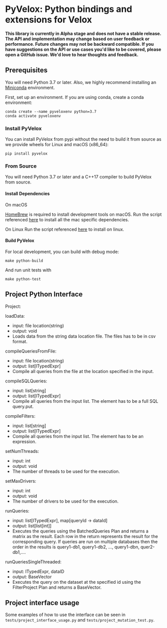 # PyVelox: Python bindings and extensions for Velox

**This library is currently in Alpha stage and does not have a stable release. The API and implementation may change based on
user feedback or performance. Future changes may not be backward compatible.
If you have suggestions on the API or use cases you'd like to be covered, please open a
GitHub issue. We'd love to hear thoughts and feedback.**


## Prerequisites

You will need Python 3.7 or later. Also, we highly recommend installing an [Miniconda](https://docs.conda.io/en/latest/miniconda.html#latest-miniconda-installer-links) environment.

First, set up an environment. If you are using conda, create a conda environment:
```
conda create --name pyveloxenv python=3.7
conda activate pyveloxenv
```

### Install PyVelox

You can install PyVelox from pypi without the need to build it from source as we provide wheels for Linux and macOS (x86_64):
```
pip install pyvelox
```

### From Source

You will need Python 3.7 or later and a C++17 compiler to build PyVelox from source.


#### Install Dependencies

On macOS

[HomeBrew](https://brew.sh/) is required to install development tools on macOS.
Run the script referenced [here](https://github.com/facebookincubator/velox#setting-up-on-macos) to install all the mac specific  dependencies.

On Linux
Run the script referenced [here](https://github.com/facebookincubator/velox#setting-up-on-linux-ubuntu-2004-or-later) to install on linux.


#### Build PyVelox

For local development, you can build with debug mode:
```
make python-build
```

And run unit tests with
```
make python-test
```

## Project Python Interface

Project:

loadData:
* input: file location(string)
* output: void
* Loads data from the string data location file. The files has to be in csv format.

compileQueriesFromFile:
* input: file location(string)
* output: list\[ITypedExpr]
* Compile all queries from the file at the location specified in the input.

compileSQLQueries:
* input: list\[string]
* output: list\[ITypedExpr]
* Compile all queries from the input list. The element has to be a full SQL query.put.

compileFilters:
* input: list\[string]
* output: list\[ITypedExpr]
* Compile all queries from the input list. The element has to be an expression.

setNumThreads:
* input: int
* output: void
* The number of threads to be used for the execution.

setMaxDrivers:
* input: int
* output: void
* The number of drivers to be used for the execution.

runQueries:
* input: list\[ITypedExpr], map[queryId -> dataId]
* output: list\[list\[int]]
* Executes the queries using the BatchedQueries Plan and returns a matrix as the result. Each row in the return represents the result for the corresponding query. If queries are run on multiple databases then the order in the results is query1-db1, query1-db2, ..., query1-dbn, quer2-db1,....

runQueriesSingleThreaded:
* input: ITypedExpr, dataID
* output: BaseVector
* Executes the query on the dataset at the specified id using the FilterProject Plan and returns a BaseVector.

## Project interface usage

Some examples of how to use the interface can be seen in ```tests/project_interface_usage.py``` and ```tests/project_mutation_test.py```.
